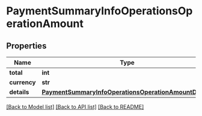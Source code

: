 # PaymentSummaryInfoOperationsOperationAmount

## Properties
Name | Type | Description | Notes
------------ | ------------- | ------------- | -------------
**total** | **int** |  | [optional] 
**currency** | **str** |  | [optional] 
**details** | [**PaymentSummaryInfoOperationsOperationAmountDetails**](PaymentSummaryInfoOperationsOperationAmountDetails.md) |  | [optional] 

[[Back to Model list]](../README.md#documentation-for-models) [[Back to API list]](../README.md#documentation-for-api-endpoints) [[Back to README]](../README.md)


